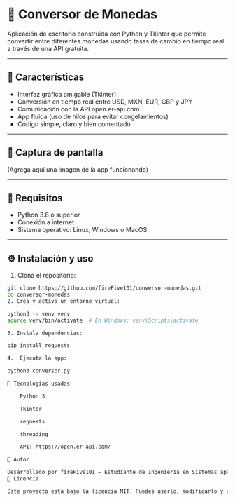 # 💱 Conversor de Monedas

Aplicación de escritorio construida con Python y Tkinter que permite convertir entre diferentes monedas usando tasas de cambio en tiempo real a través de una API gratuita.

---

## 📌 Características

- Interfaz gráfica amigable (Tkinter)
- Conversión en tiempo real entre USD, MXN, EUR, GBP y JPY
- Comunicación con la API open.er-api.com
- App fluida (uso de hilos para evitar congelamientos)
- Código simple, claro y bien comentado

---

## 📸 Captura de pantalla

(Agrega aquí una imagen de la app funcionando)

---

## 🚀 Requisitos

- Python 3.8 o superior
- Conexión a internet
- Sistema operativo: Linux, Windows o MacOS

---

## ⚙️ Instalación y uso

1. Clona el repositorio:

```bash
git clone https://github.com/fireFive101/conversor-monedas.git
cd conversor-monedas
2. Crea y activa un entorno virtual:

python3 -m venv venv
source venv/bin/activate  # En Windows: venv\Scripts\activate

3. Instala dependencias:

pip install requests

4.  Ejecuta la app:

python3 conversor.py

🧪 Tecnologías usadas

    Python 3

    Tkinter

    requests

    threading

    API: https://open.er-api.com/

🧠 Autor

Desarrollado por fireFive101 – Estudiante de Ingeniería en Sistemas apasionado por Python 🐍
📄 Licencia

Este proyecto está bajo la licencia MIT. Puedes usarlo, modificarlo y compartirlo libremente.
